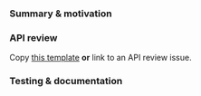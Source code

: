
### Summary & motivation

<!-- Simple summary of what the code does or what you have changed. If this is a visual change, please include a screenshot/GIF. -->

### API review

<!-- Delete this section if this change involves no or negligible API changes. -->

Copy [this template](.github/API_REVIEW.md) **or** link to an API review issue.


### Testing & documentation

<!-- How did you test this change? This can be as simple as "I wrote unit tests..." -->

<!-- If this is an API change, have you updated the documentation? -->

<!-- OTHER: Consider checking "Allow edits from maintainers" below. -->
